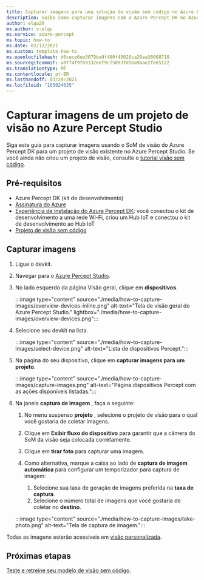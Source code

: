 ```yaml
---
title: Capturar imagens para uma solução de visão sem código no Azure Percept Studio
description: Saiba como capturar imagens com o Azure Percept DK no Azure Percept Studio para uma solução de visão sem código
author: elqu20
ms.author: v-elqu
ms.service: azure-percept
ms.topic: how-to
ms.date: 02/12/2021
ms.custom: template-how-to
ms.openlocfilehash: d6cece6ee3079ba9f400f40026ca26ea36668710
ms.sourcegitcommit: a8ff4f9f69332eef9c75093fd56a9aae2fe65122
ms.translationtype: MT
ms.contentlocale: pt-BR
ms.lasthandoff: 03/24/2021
ms.locfileid: "105024635"
---
```

# <a name="capture-images-for-a-vision-project-in-azure-percept-studio"></a>Capturar imagens de um projeto de visão no Azure Percept Studio

Siga este guia para capturar imagens usando o SoM de visão do Azure Percept DK para um projeto de visão existente no Azure Percept Studio. Se você ainda não criou um projeto de visão, consulte o [tutorial visão sem código](./tutorial-nocode-vision.md).

## <a name="prerequisites"></a>Pré-requisitos

- Azure Percept DK (kit de desenvolvimento)
- [Assinatura do Azure](https://azure.microsoft.com/free/)
- [Experiência de instalação do Azure Percept DK](./quickstart-percept-dk-set-up.md): você conectou o kit de desenvolvimento a uma rede Wi-Fi, criou um Hub IoT e conectou o kit de desenvolvimento ao Hub IoT
- [Projeto de visão sem código](./tutorial-nocode-vision.md)

## <a name="capture-images"></a>Capturar imagens

1. Ligue o devkit.

1. Navegar para o [Azure Percept Studio](https://go.microsoft.com/fwlink/?linkid=2135819).

1. No lado esquerdo da página Visão geral, clique em **dispositivos**.

    :::image type="content" source="./media/how-to-capture-images/overview-devices-inline.png" alt-text="Tela de visão geral do Azure Percept Studio." lightbox="./media/how-to-capture-images/overview-devices.png":::

1. Selecione seu devkit na lista.

    :::image type="content" source="./media/how-to-capture-images/select-device.png" alt-text="Lista de dispositivos Percept.":::

1. Na página do seu dispositivo, clique em **capturar imagens para um projeto**.

    :::image type="content" source="./media/how-to-capture-images/capture-images.png" alt-text="Página dispositivos Percept com as ações disponíveis listadas.":::

1. Na janela **captura de imagem** , faça o seguinte:

    1. No menu suspenso **projeto** , selecione o projeto de visão para o qual você gostaria de coletar imagens.

    1. Clique em **Exibir fluxo do dispositivo** para garantir que a câmera do SoM da visão seja colocada corretamente.

    1. Clique em **tirar foto** para capturar uma imagem.

    1. Como alternativa, marque a caixa ao lado de **captura de imagem automática** para configurar um temporizador para captura de imagem:

        1. Selecione sua taxa de geração de imagens preferida na **taxa de captura**.
        1. Selecione o número total de imagens que você gostaria de coletar no **destino**.

    :::image type="content" source="./media/how-to-capture-images/take-photo.png" alt-text="Tela de captura de imagem.":::

Todas as imagens estarão acessíveis em [visão personalizada](https://www.customvision.ai/).

## <a name="next-steps"></a>Próximas etapas

[Teste e retreine seu modelo de visão sem código](../cognitive-services/custom-vision-service/test-your-model.md).